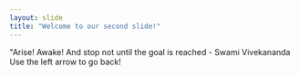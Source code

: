 ```yaml
---
layout: slide
title: "Welcome to our second slide!"
---
```

"Arise! Awake! And stop not until the goal is reached - Swami Vivekananda
Use the left arrow to go back!
